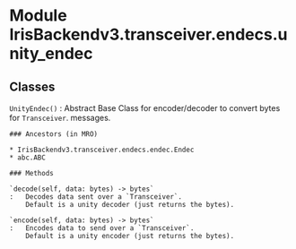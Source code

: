 Module IrisBackendv3.transceiver.endecs.unity_endec
===================================================

Classes
-------

`UnityEndec()`
:   Abstract Base Class for encoder/decoder to convert bytes for `Transceiver`.
    messages.

    ### Ancestors (in MRO)

    * IrisBackendv3.transceiver.endecs.endec.Endec
    * abc.ABC

    ### Methods

    `decode(self, data: bytes) ‑> bytes`
    :   Decodes data sent over a `Transceiver`.
        Default is a unity decoder (just returns the bytes).

    `encode(self, data: bytes) ‑> bytes`
    :   Encodes data to send over a `Transceiver`.
        Default is a unity encoder (just returns the bytes).